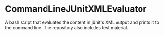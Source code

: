 CommandLineJUnitXMLEvaluator
============================

A bash script that evaluates the content in jUnit's XML output and prints it to the command line. The repository also includes test material.